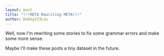 ```yaml
---
layout: post
title: "!!!META Rewriting META!!!"
author: Dobby233Liu
---
```


Well, now I'm rewriting some stories to fix some grammar errors and make some more sense.

Maybe I'll make these posts a tiny dataset in the future.
